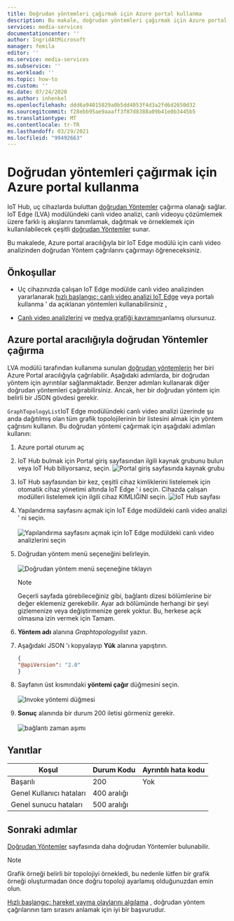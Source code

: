 ```yaml
---
title: Doğrudan yöntemleri çağırmak için Azure portal kullanma
description: Bu makale, doğrudan yöntemleri çağırmak için Azure portal kullanan bir genel bakıştır.
services: media-services
documentationcenter: ''
author: IngridAtMicrosoft
manager: femila
editor: ''
ms.service: media-services
ms.subservice: ''
ms.workload: ''
ms.topic: how-to
ms.custom: ''
ms.date: 07/24/2020
ms.author: inhenkel
ms.openlocfilehash: ddd6a94015829a0b5dd4053f4d3a2fd6d2650d32
ms.sourcegitcommit: f28ebb95ae9aaaff3f87d8388a09b41e0b3445b5
ms.translationtype: MT
ms.contentlocale: tr-TR
ms.lasthandoff: 03/29/2021
ms.locfileid: "99492663"
---
```

# <a name="how-to-use-azure-portal-to-invoke-direct-methods"></a>Doğrudan yöntemleri çağırmak için Azure portal kullanma

IoT Hub, uç cihazlarda buluttan [doğrudan Yöntemler](../../iot-hub/iot-hub-devguide-direct-methods.md#method-invocation-for-iot-edge-modules) çağırma olanağı sağlar. IoT Edge (LVA) modülündeki canlı video analizi, canlı videoyu çözümlemek üzere farklı iş akışlarını tanımlamak, dağıtmak ve örneklemek için kullanılabilecek çeşitli [doğrudan Yöntemler](./direct-methods.md) sunar.

Bu makalede, Azure portal aracılığıyla bir IoT Edge modülü için canlı video analizinden doğrudan Yöntem çağrılarını çağırmayı öğreneceksiniz.

## <a name="prerequisites"></a>Önkoşullar

* Uç cihazınızda çalışan IoT Edge modülde canlı video analizinden yararlanarak [hızlı başlangıç: canlı video analizi IoT Edge](./get-started-detect-motion-emit-events-quickstart.md) veya portalı kullanma ' da açıklanan yöntemleri kullanabilirsiniz [.](./deploy-iot-edge-device.md)

* [Canlı video analizlerini](./overview.md) ve [medya grafiği kavramını](./media-graph-concept.md)anlamış olursunuz.

## <a name="invoking-direct-methods-via-azure-portal"></a>Azure portal aracılığıyla doğrudan Yöntemler çağırma

LVA modülü tarafından kullanıma sunulan [doğrudan yöntemlerin](./direct-methods.md) her biri Azure Portal aracılığıyla çağrılabilir. Aşağıdaki adımlarda, bir doğrudan yöntem için ayrıntılar sağlanmaktadır. Benzer adımları kullanarak diğer doğrudan yöntemleri çağırabilirsiniz. Ancak, her bir doğrudan yöntem için belirli bir JSON gövdesi gerekir.

`GraphTopologyList`IoT Edge modülündeki canlı video analizi üzerinde şu anda dağıtılmış olan tüm grafik topolojilerinin bir listesini almak için yöntem çağrısını kullanın. Bu doğrudan yöntemi çağırmak için aşağıdaki adımları kullanın:

1. Azure portal oturum aç
1. IoT Hub bulmak için Portal giriş sayfasından ilgili kaynak grubunu bulun veya IoT Hub biliyorsanız, seçin.
    ![Portal giriş sayfasında kaynak grubu](media/use-azure-portal-to-invoke-directs-methods/portal-rg-home.png)
1. IoT Hub sayfasından bir kez, çeşitli cihaz kimliklerini listelemek için otomatik cihaz yönetimi altında IoT Edge ' i seçin. Cihazda çalışan modülleri listelemek için ilgili cihaz KIMLIĞINI seçin.
    ![IoT Hub sayfası](media/use-azure-portal-to-invoke-directs-methods/iot-hub-page.png)
1. Yapılandırma sayfasını açmak için IoT Edge modüldeki canlı video analizi ' ni seçin.<br><br>
    ![Yapılandırma sayfasını açmak için IoT Edge modüldeki canlı video analizlerini seçin](media/use-azure-portal-to-invoke-directs-methods/modules.png)
1. Doğrudan yöntem menü seçeneğini belirleyin. <br><br>
    ![Doğrudan yöntem menü seçeneğine tıklayın](media/use-azure-portal-to-invoke-directs-methods/module-details.png)
    > [!NOTE]
    > Geçerli sayfada görebileceğiniz gibi, bağlantı dizesi bölümlerine bir değer eklemeniz gerekebilir. Ayar adı bölümünde herhangi bir şeyi gizlemenize veya değiştirmenize gerek yoktur. Bu, herkese açık olmasına izin vermek için Tamam.

1. **Yöntem adı** alanına *Graphtopologyılist* yazın.
1. Aşağıdaki JSON 'ı kopyalayıp **Yük** alanına yapıştırın.
    ```json
    {
    "@apiVersion": "2.0"
    }
    ```
1. Sayfanın üst kısmındaki **yöntemi çağır** düğmesini seçin.<br><br>
    ![Invoke yöntemi düğmesi](media/use-azure-portal-to-invoke-directs-methods/direct-method.png)
1. **Sonuç** alanında bir durum 200 iletisi görmeniz gerekir.<br><br>
    ![bağlantı zaman aşımı](media/use-azure-portal-to-invoke-directs-methods/connection-timeout.png)

## <a name="responses"></a>Yanıtlar

| Koşul             | Durum Kodu | Ayrıntılı hata kodu |
|-----------------------|-------------|---------------------|
| Başarılı               | 200         | Yok                 |
| Genel Kullanıcı hataları   | 400 aralığı   |                     |
| Genel sunucu hataları | 500 aralığı   |                     |

## <a name="next-steps"></a>Sonraki adımlar

[Doğrudan Yöntemler](./direct-methods.md) sayfasında daha doğrudan Yöntemler bulunabilir.

> [!NOTE]
> Grafik örneği belirli bir topolojiyi örnekledi, bu nedenle lütfen bir grafik örneği oluşturmadan önce doğru topoloji ayarlamış olduğunuzdan emin olun.

[Hızlı başlangıç: hareket yayma olaylarını algılama](./get-started-detect-motion-emit-events-quickstart.md) , doğrudan yöntem çağrılarının tam sırasını anlamak için iyi bir başvurudur.
